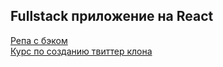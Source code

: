 ## Fullstack приложение на React 

[Репа с бэком](https://github.com/Vitalya-Str/Backend) </br>
[Курс по созданию твиттер клона](http://youtube.com/playlist?list=PL0FGkDGJQjJF7MEJ353NX8ou8comQ4KwO) </br>
